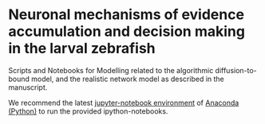 # Neuronal mechanisms of evidence accumulation and decision making in the larval zebrafish
Scripts and Notebooks for Modelling related to the algorithmic diffusion-to-bound model, and the realistic network model as described in the manuscript.

We recommend the latest [jupyter-notebook environment](http://jupyter.readthedocs.io/en/latest/install.html) of [Anaconda (Python)](https://www.anaconda.com) to run the provided ipython-notebooks.